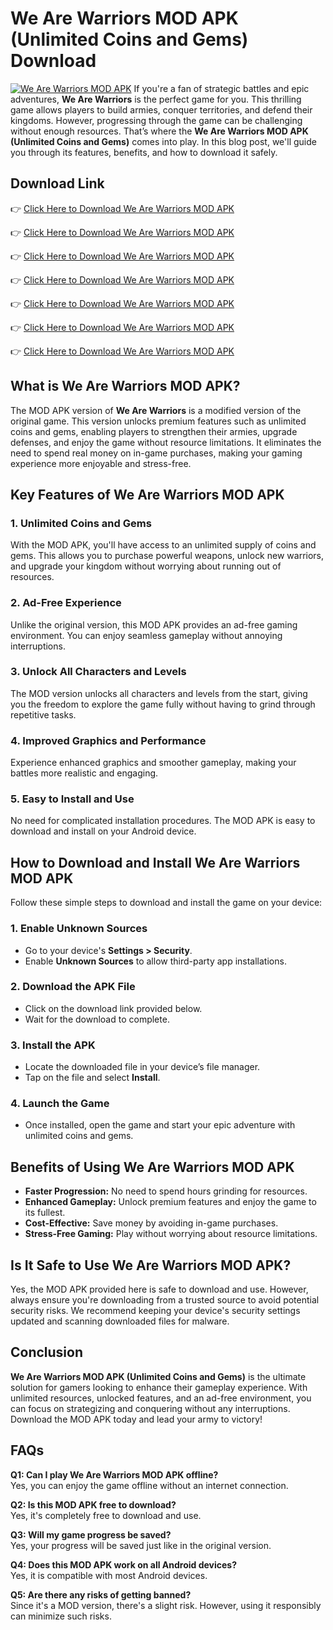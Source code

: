 # We Are Warriors MOD APK (Unlimited Coins and Gems) Download

[![We Are Warriors MOD APK](https://playghar.com/wp-content/uploads/2025/02/We-Are-Warriors-MOD-APK-Unlimited-Coins-and-Gems-Download.webp)](https://playghar.com/we-are-warriors-mod-apk/)
If you're a fan of strategic battles and epic adventures, **We Are Warriors** is the perfect game for you. This thrilling game allows players to build armies, conquer territories, and defend their kingdoms. However, progressing through the game can be challenging without enough resources. That’s where the **We Are Warriors MOD APK (Unlimited Coins and Gems)** comes into play. In this blog post, we'll guide you through its features, benefits, and how to download it safely.

## Download Link
👉 [Click Here to Download We Are Warriors MOD APK](https://playghar.com/we-are-warriors-mod-apk/)

👉 [Click Here to Download We Are Warriors MOD APK](https://playghar.com/we-are-warriors-mod-apk/)

👉 [Click Here to Download We Are Warriors MOD APK](https://playghar.com/we-are-warriors-mod-apk/)

👉 [Click Here to Download We Are Warriors MOD APK](https://playghar.com/we-are-warriors-mod-apk/)

👉 [Click Here to Download We Are Warriors MOD APK](https://playghar.com/we-are-warriors-mod-apk/)

👉 [Click Here to Download We Are Warriors MOD APK](https://playghar.com/we-are-warriors-mod-apk/)

👉 [Click Here to Download We Are Warriors MOD APK](https://playghar.com/we-are-warriors-mod-apk/)

## What is We Are Warriors MOD APK?

The MOD APK version of **We Are Warriors** is a modified version of the original game. This version unlocks premium features such as unlimited coins and gems, enabling players to strengthen their armies, upgrade defenses, and enjoy the game without resource limitations. It eliminates the need to spend real money on in-game purchases, making your gaming experience more enjoyable and stress-free.

## Key Features of We Are Warriors MOD APK

### 1. Unlimited Coins and Gems

With the MOD APK, you'll have access to an unlimited supply of coins and gems. This allows you to purchase powerful weapons, unlock new warriors, and upgrade your kingdom without worrying about running out of resources.

### 2. Ad-Free Experience

Unlike the original version, this MOD APK provides an ad-free gaming environment. You can enjoy seamless gameplay without annoying interruptions.

### 3. Unlock All Characters and Levels

The MOD version unlocks all characters and levels from the start, giving you the freedom to explore the game fully without having to grind through repetitive tasks.

### 4. Improved Graphics and Performance

Experience enhanced graphics and smoother gameplay, making your battles more realistic and engaging.

### 5. Easy to Install and Use

No need for complicated installation procedures. The MOD APK is easy to download and install on your Android device.

## How to Download and Install We Are Warriors MOD APK

Follow these simple steps to download and install the game on your device:

### 1. Enable Unknown Sources

- Go to your device's **Settings > Security**.
- Enable **Unknown Sources** to allow third-party app installations.

### 2. Download the APK File

- Click on the download link provided below.
- Wait for the download to complete.

### 3. Install the APK

- Locate the downloaded file in your device’s file manager.
- Tap on the file and select **Install**.

### 4. Launch the Game

- Once installed, open the game and start your epic adventure with unlimited coins and gems.


## Benefits of Using We Are Warriors MOD APK

- **Faster Progression:** No need to spend hours grinding for resources.
- **Enhanced Gameplay:** Unlock premium features and enjoy the game to its fullest.
- **Cost-Effective:** Save money by avoiding in-game purchases.
- **Stress-Free Gaming:** Play without worrying about resource limitations.

## Is It Safe to Use We Are Warriors MOD APK?

Yes, the MOD APK provided here is safe to download and use. However, always ensure you're downloading from a trusted source to avoid potential security risks. We recommend keeping your device's security settings updated and scanning downloaded files for malware.

## Conclusion

**We Are Warriors MOD APK (Unlimited Coins and Gems)** is the ultimate solution for gamers looking to enhance their gameplay experience. With unlimited resources, unlocked features, and an ad-free environment, you can focus on strategizing and conquering without any interruptions. Download the MOD APK today and lead your army to victory!

## FAQs

**Q1: Can I play We Are Warriors MOD APK offline?**  
Yes, you can enjoy the game offline without an internet connection.

**Q2: Is this MOD APK free to download?**  
Yes, it's completely free to download and use.

**Q3: Will my game progress be saved?**  
Yes, your progress will be saved just like in the original version.

**Q4: Does this MOD APK work on all Android devices?**  
Yes, it is compatible with most Android devices.

**Q5: Are there any risks of getting banned?**  
Since it's a MOD version, there's a slight risk. However, using it responsibly can minimize such risks.
